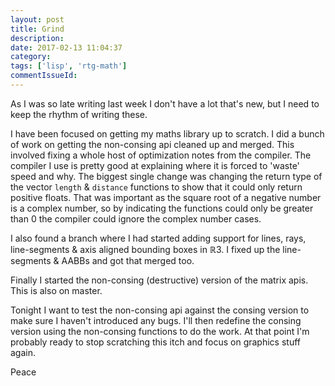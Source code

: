 ```yaml
---
layout: post
title: Grind
description:
date: 2017-02-13 11:04:37
category:
tags: ['lisp', 'rtg-math']
commentIssueId:
---
```


As I was so late writing last week I don't have a lot that's new, but I need to keep the rhythm of writing these.

I have been focused on getting my maths library up to scratch. I did a bunch of work on getting the non-consing api cleaned up and merged. This involved fixing a whole host of optimization notes from the compiler. The compiler I use is pretty good at explaining where it is forced to 'waste' speed and why. The biggest single change was changing the return type of the vector `length` & `distance` functions to show that it could only return positive floats. That was important as the square root of a negative number is a complex number, so by indicating the functions could only be greater than 0 the compiler could ignore the complex number cases.

I also found a branch where I had started adding support for lines, rays, line-segments & axis aligned bounding boxes in ℝ3. I fixed up the line-segments & AABBs and got that merged too.

Finally I started the non-consing (destructive) version of the matrix apis. This is also on master.

Tonight I want to test the non-consing api against the consing version to make sure I haven't introduced any bugs. I'll then redefine the consing version using the non-consing functions to do the work. At that point I'm probably ready to stop scratching this itch and focus on graphics stuff again.

Peace
